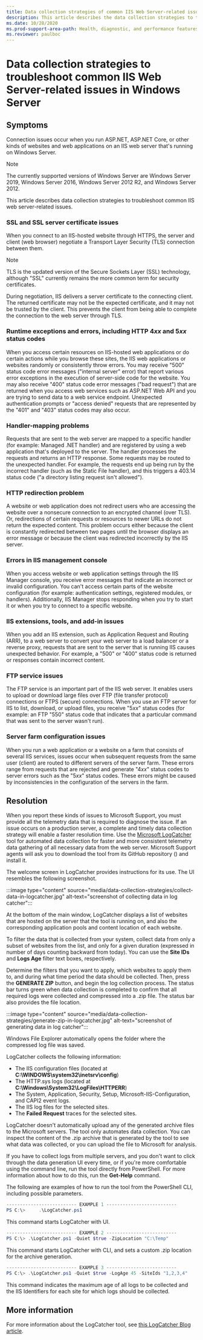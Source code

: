 ```yaml
---
title: Data collection strategies of common IIS Web Server-related issues
description: This article describes the data collection strategies to troubleshoot common IIS Web Server-related issues in Windows Server.
ms.date: 10/28/2020
ms.prod-support-area-path: Health, diagnostic, and performance features
ms.reviewer: paulboc
---
```

# Data collection strategies to troubleshoot common IIS Web Server-related issues in Windows Server

## Symptoms

Connection issues occur when you run ASP.NET, ASP.NET Core, or other kinds of websites and web applications on an IIS web server that's running on Windows Server.

> [!NOTE]
> The currently supported versions of Windows Server are Windows Server 2019, Windows Server 2016, Windows Server 2012 R2, and Windows Server 2012.

This article describes data collection strategies to troubleshoot common IIS web server-related issues.

### SSL and SSL server certificate issues

When you connect to an IIS-hosted website through HTTPS, the server and client (web browser) negotiate a Transport Layer Security (TLS) connection between them.

> [!NOTE]
> TLS is the updated version of the Secure Sockets Layer (SSL) technology, although "SSL" currently remains the more common term for security certificates.

During negotiation, IIS delivers a server certificate to the connecting client. The returned certificate may not be the expected certificate, and it may not be trusted by the client. This prevents the client from being able to complete the connection to the web server through TLS.

### Runtime exceptions and errors, including HTTP 4*xx* and 5*xx* status codes

When you access certain resources on IIS-hosted web applications or do certain actions while you browse these sites, the IIS web applications or websites randomly or consistently throw errors. You may receive "500"  status code error messages ("internal server" error) that report various error exceptions in the execution of server-side code for the website. You may also receive "400" status code error messages ("bad request") that are returned when you access web services such as ASP.NET Web API and you are trying to send data to a web service endpoint. Unexpected authentication prompts or "access denied" requests that are represented by the "401" and "403" status codes may also occur.

### Handler-mapping problems

Requests that are sent to the web server are mapped to a specific handler (for example: Managed .NET handler) and are registered by using a web application that's deployed to the server. The handler processes the requests and returns an HTTP response. Some requests may be routed to the unexpected handler. For example, the requests end up being run by the incorrect handler (such as the Static File handler), and this triggers a 403.14 status code ("a directory listing request isn't allowed").

### HTTP redirection problem

A website or web application does not redirect users who are accessing the website over a nonsecure connection to an encrypted channel (over TLS). Or, redirections of certain requests or resources to newer URLs do not return the expected content. This problem occurs either because the client is constantly redirected between two pages until the browser displays an error message or because the client was redirected incorrectly by the IIS server.

### Errors in IIS management console

When you access website or web application settings through the IIS Manager console, you receive error messages that indicate an incorrect or invalid configuration. You can't access certain parts of the website configuration (for example: authentication settings, registered modules, or handlers). Additionally, IIS Manager stops responding when you try to start it or when you try to connect to a specific website.

### IIS extensions, tools, and add-in issues

When you add an IIS extension, such as Application Request and Routing (ARR), to a web server to convert your web server to a load balancer or a reverse proxy, requests that are sent to the server that is running IIS causes unexpected behavior. For example, a "500" or "400" status code is returned or responses contain incorrect content.

### FTP service issues

The FTP service is an important part of the IIS web server. It enables users to upload or download large files over FTP (file transfer protocol) connections or FTPS (secure) connections. When you use an FTP server for IIS to list, download, or upload files, you receive "5*xx*" status codes (for example: an FTP "550" status code that indicates that a particular command that was sent to the server wasn't run).

### Server farm configuration issues

When you run a web application or a website on a farm that consists of several IIS services, issues occur when subsequent requests from the same user (client) are routed to different servers of the server farm. These errors range from requests that are rejected and generate "4*xx*" status codes to server errors such as the "5*xx*" status codes. These errors might be caused by inconsistencies in the configuration of the servers in the farm.

## Resolution

When you report these kinds of issues to Microsoft Support, you must provide all the telemetry data that is required to diagnose the issue. If an issue occurs on a production server, a complete and timely data collection strategy will enable a faster resolution time. Use the [Microsoft LogCatcher]((https://github.com/crnegule/LogCatcher)) tool for automated data collection for faster and more consistent telemetry data gathering of all necessary data from the web server. Microsoft Support agents will ask you to download the tool from its GitHub repository () and install it.

The welcome screen in LogCatcher provides instructions for its use. The UI resembles the following screenshot.

:::image type="content" source="media/data-collection-strategies/collect-data-in-logcatcher.jpg" alt-text="screenshot of collecting data in log catcher":::

At the bottom of the main window, LogCatcher displays a list of websites that are hosted on the server that the tool is running on, and also the corresponding application pools and content location of each website.

To filter the data that is collected from your system, collect data from only a subset of websites from the list, and only for a given duration (expressed in number of days counting backward from today). You can use the **Site IDs** and **Logs Age** filter text boxes, respectively.

Determine the filters that you want to apply, which websites to apply them to, and during what time period the data should be collected. Then, press the **GENERATE ZIP** button, and begin the log collection process. The status bar turns green when data collection is completed to confirm that all required logs were collected and compressed into a .zip file. The status bar also provides the file location.

:::image type="content" source="media/data-collection-strategies/generate-zip-in-logcatcher.jpg" alt-text="screenshot of generating data in log catcher":::

Windows File Explorer automatically opens the folder where the compressed log file was saved.

LogCatcher collects the following information:

- The IIS configuration files (located at **C:\WINDOWS\system32\inetsrv\config**)
- The HTTP.sys logs (located at **C:\Windows\System32\LogFiles\HTTPERR**)
- The System, Application, Security, Setup, Microsoft-IIS-Configuration, and CAPI2 event logs.
- The IIS log files for the selected sites.
- The **Failed Request** traces for the selected sites.

LogCatcher doesn't automatically upload any of the generated archive files to the Microsoft servers. The tool only automates data collection. You can inspect the content of the .zip archive that is generated by the tool to see what data was collected, or you can upload the file to Microsoft for analysis.

If you have to collect logs from multiple servers, and you don't want to click through the data generation UI every time, or if you're more comfortable using the command line, run the tool directly from PowerShell. For more information about how to do this, run the **Get-Help** command.

The following are examples of how to run the tool from the PowerShell CLI, including possible parameters.

```powershell
-------------------------- EXAMPLE 1 --------------------------
PS C:\>     .\LogCatcher.ps1
```

This command starts LogCatcher with UI.

```powershell
-------------------------- EXAMPLE 2 --------------------------
PS C:\> .\LogCatcher.ps1 -Quiet $true -ZipLocation "C:\Temp"
```

This command starts LogCatcher with CLI, and sets a custom .zip location for the archive generation.

```powershell
-------------------------- EXAMPLE 3 --------------------------
PS C:\> .\LogCatcher.ps1 -Quiet $true -LogAge 45 -SiteIds "1,2,3,4"
```

This command indicates the maximum age of all logs to be collected and the IIS Identifiers for each site for which logs should be collected.

## More information

For more information about the LogCatcher tool, see [this LogCatcher Blog article](https://github.com/crnegule/LogCatcher/blob/master/Docs/RunFirstTime.md).
